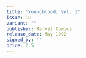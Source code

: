 ```yaml
---
title: "Youngblood, Vol. 1"
issue: 1D
variant: ""
publisher: Marvel Comics
release_date: May 1992
signed_by: ""
price: 2.5
---
```


